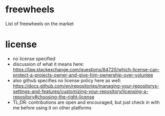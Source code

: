 # freewheels
List of freewheels on the market


# license
- no license specified
- discussion of what it means here: https://law.stackexchange.com/questions/84720/which-license-can-protect-a-projects-owner-and-give-him-ownership-over-voluntee
- also github specifies no license policy here as well: https://docs.github.com/en/repositories/managing-your-repositorys-settings-and-features/customizing-your-repository/licensing-a-repository#choosing-the-right-license
- TL;DR: contributions are open and encouraged, but just check in with me before using it on other platforms
